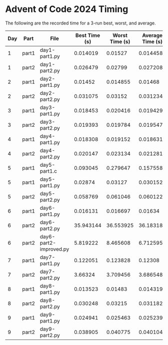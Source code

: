 # Advent of Code 2024 Timing

The following are the recorded time for a 3-run best, worst, and average.

<!-- START AOC TIMINGS -->

| Day | Part  | File                   | Best Time (s) | Worst Time (s) | Average Time (s) |
| --- | ----- | ---------------------- | ------------- | -------------- | ---------------- |
| 1   | part1 | day1-part1.py          | 0.014019      | 0.01527        | 0.014458         |
| 1   | part2 | day1-part2.py          | 0.026479      | 0.02799        | 0.027208         |
| 2   | part1 | day2-part1.py          | 0.01452       | 0.014855       | 0.01468          |
| 2   | part2 | day2-part2.py          | 0.031075      | 0.03152        | 0.031234         |
| 3   | part1 | day3-part1.py          | 0.018453      | 0.020416       | 0.019429         |
| 3   | part2 | day3-part2.py          | 0.019393      | 0.019784       | 0.019547         |
| 4   | part1 | day4-part1.py          | 0.018308      | 0.019152       | 0.018631         |
| 4   | part2 | day4-part2.py          | 0.020147      | 0.023134       | 0.021281         |
| 5   | part1 | day5-part1.c           | 0.093045      | 0.279647       | 0.157558         |
| 5   | part1 | day5-part1.py          | 0.02874       | 0.03127        | 0.030152         |
| 5   | part2 | day5-part2.py          | 0.058769      | 0.061046       | 0.060122         |
| 6   | part1 | day6-part1.py          | 0.016131      | 0.016697       | 0.01634          |
| 6   | part2 | day6-part2.py          | 35.943144     | 36.553925      | 36.183186        |
| 6   | part2 | day6-part2-improved.py | 5.819222      | 8.465608       | 6.712595         |
| 7   | part1 | day7-part1.py          | 0.122051      | 0.123828       | 0.12308          |
| 7   | part2 | day7-part2.py          | 3.66324       | 3.709456       | 3.686548         |
| 8   | part1 | day8-part1.py          | 0.013523      | 0.01483        | 0.014319         |
| 8   | part2 | day8-part2.py          | 0.030248      | 0.03215        | 0.031182         |
| 9   | part1 | day9-part1.py          | 0.024941      | 0.025463       | 0.025239         |
| 9   | part2 | day9-part2.py          | 0.038905      | 0.040775       | 0.040104         |

<!-- END AOC TIMINGS -->
